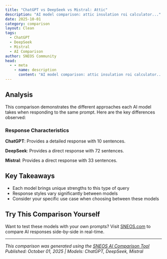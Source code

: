```yaml
---
title: "ChatGPT vs DeepSeek vs Mistral: Attic"
description: "AI model comparison: attic insulation roi calculator..."
date: 2025-10-01
category: comparison
layout: Clean
tags:
  - ChatGPT
  - DeepSeek
  - Mistral
  - AI Comparison
author: SNEOS Community
head:
  - - meta
    - name: description
      content: "AI model comparison: attic insulation roi calculator..."
---
```


<ChatComparison
  title="ChatGPT vs DeepSeek vs Mistral: Attic"
  prompt="attic insulation roi calculator"
  :responses='{
    "ChatGPT": "Sure! Here\u2019s a simple Attic Insulation ROI (Return on Investment) Calculator you can use to estimate the financial benefit of insulating your attic.\n\n---\n\n### Attic Insulation ROI Calculator\n\n**Step 1: Gather Your Data**\n\n1. **Current annual energy cost for heating/cooling (in $):**  \n2. **Estimated percentage energy savings from attic insulation (%):**  \n3. **Cost of attic insulation project (in $):**  \n4. **Expected lifespan of insulation (in years):**\n\n---\n\n**Step 2: Calculate Annual Savings**\n\n\\[\n\\text{Annual Savings} = \\text{Current Annual Energy Cost} \\times \\left(\\frac{\\text{Percentage Energy Savings}}{100}\\right)\n\\]\n\n---\n\n**Step 3: Calculate Payback Period**\n\n\\[\n\\text{Payback Period (years)} = \\frac{\\text{Cost of Attic Insulation}}{\\text{Annual Savings}}\n\\]\n\n---\n\n**Step 4: Calculate ROI**\n\n\\[\n\\text{ROI over lifespan} = \\frac{\\text{Total Savings over lifespan} - \\text{Cost}}{\\text{Cost}} \\times 100\n\\]\n\nWhere:  \n\\[\n\\text{Total Savings over lifespan} = \\text{Annual Savings} \\times \\text{Lifespan}\n\\]\n\n---\n\n### Example Calculation\n\n- Current annual energy cost: $1,200  \n- Estimated savings from insulation: 20%  \n- Cost of insulation: $3,000  \n- Lifespan: 20 years\n\n**Annual Savings:**  \n1200 \u00D7 0.20 = $240\n\n**Payback Period:**  \n3000 \u00F7 240 = 12.5 years\n\n**Total Savings over lifespan:**  \n240 \u00D7 20 = $4,800\n\n**ROI:**  \n(4800 - 3000) \u00F7 3000 \u00D7 100 = 60%\n\n---\n\nIf you provide your numbers, I can calculate it for you! Or if you want a spreadsheet or interactive tool, I can help design one too.",
    "DeepSeek": "Of course. Here is a comprehensive guide to calculating the Return on Investment (ROI) for attic insulation, including a step-by-step calculator, key factors to consider, and an example.\n\n### Quick Summary: What is the ROI on Attic Insulation?\n\nThe ROI for attic insulation is typically **excellent**, often ranging from **100% to 130%** upon the sale of the home. From a pure energy savings perspective, the payback period is usually **3 to 8 years**. After the payback period, the savings go directly into your pocket.\n\n---\n\n### Attic Insulation ROI Calculator (Step-by-Step)\n\nYou can calculate your ROI using two primary methods: the **Simple Payback Period** and the **Annualized ROI**.\n\n#### Method 1: Simple Payback Period\nThis tells you how many years it will take for your energy savings to equal the cost of the project.\n\n**Formula:**\n\u0060Payback Period (Years) = Total Project Cost / Annual Energy Savings\u0060\n\n#### Method 2: Annualized ROI (%) \nThis gives you a percentage return on your investment, similar to a financial investment.\n\n**Formula:**\n\u0060ROI (%) = (Annual Energy Savings / Total Project Cost) * 100\u0060\n\n---\n\n### Step-by-Step Calculation Guide\n\n**Step 1: Estimate Your Project Cost**\nThe cost depends on the insulation material, your location, the attic\u0027s size, and whether you DIY or hire a pro.\n*   **Blown-in Cellulose/Liberglass:** $1,500 - $4,500 for a typical 1,500 sq. ft. attic.\n*   **Spray Foam:** $3,500 - $7,500\u002B for the same size.\n*   **Get Quotes:** The most accurate method is to get 2-3 quotes from local contractors.\n\n**Step 2: Estimate Your Annual Energy Savings**\nThis is the trickiest part, but you can use a few methods:\n\n*   **The 15% Rule:** A well-insulated attic can reduce your total heating and cooling bills by **10-20%**. A 15% estimate is a good starting point.\n    *   \u0060Annual Savings = (Last Year\u0027s Total Energy Bills) * 0.15\u0060\n\n*   **Online Calculator:** Use a free, reputable calculator like the one from the **Department of Energy (DOE)**.\n    *   [**DOE Insulation Calculator**](https://www.energy.gov/energysaver/insulation-calculator)\n\n*   **Energy Audit:** The most accurate method. A professional energy auditor ($300-$500) will use a \u0022blower door test\u0022 to model exactly how much savings you can expect. Many utilities offer audits for free or at a steep discount.\n\n**Step 3: Factor in Rebates and Tax Credits**\nThis is crucial and can dramatically improve your ROI. Check for:\n*   **Federal Tax Credits:** In the U.S., the **Inflation Reduction Act (IRA)** offers a tax credit for insulation. It\u0027s **30% of the cost, up to $1,200**.\n*   **State \u0026 Utility Rebates:** Many local utilities and state governments offer direct rebates for insulation projects. Check the [**DSIRE Database**](https://www.dsireusa.org/) for programs in your area.\n\n**Your \u0022Net Project Cost\u0022 for the ROI calculation should be:**\n\u0060Net Cost = Total Project Cost - (Rebates \u002B Tax Credits)\u0060\n\n**Step 4: Plug the Numbers into the Formulas**\n\n---\n\n### Example Calculation\n\nLet\u0027s assume the following for a 1,500 sq. ft. home in a mixed climate:\n\n*   **Total Project Cost (Pro Installation):** $3,000\n*   **Annual Energy Savings (15% of $3,200 in bills):** $480\n*   **Federal Tax Credit (30% of cost):** $900\n*   **Utility Rebate:** $300\n\n**1. Calculate Net Cost:**\n\u0060Net Cost = $3,000 - $900 - $300 = $1,800\u0060\n\n**2. Calculate Simple Payback Period:**\n\u0060Payback Period = $1,800 / $480 = 3.75 years\u0060\n\n**3. Calculate Annualized ROI:**\n\u0060ROI = ($480 / $1,800) * 100 = 26.7%\u0060\n\n**Interpretation:** In this example, the insulation investment pays for itself in just under 4 years. After that, you save $480 per year. The annual return of 26.7% is far better than most stock market investments.\n\n---\n\n### Factors That Drastically Affect Your ROI\n\n1.  **Current Insulation Level:** If you have little to no insulation, adding it will have a massive impact. If you\u0027re topping up from R-30 to R-60, the savings will be smaller (the \u0022law of diminishing returns\u0022).\n2.  **Local Climate:** The more extreme your heating or cooling season, the greater the savings.\n3.  **Fuel Costs:** The higher the cost of electricity, natural gas, or oil, the faster the payback.\n4.  **House Size and Layout:** A larger, multi-story home with a complex roof will cost more but also has more potential for energy loss.\n5.  **Air Sealing:** The single most important companion to insulation. Sealing air leaks before insulating dramatically improves performance and ROI.\n\n### Beyond Energy Savings: The \u0022Whole Picture\u0022 ROI\n\nThe true ROI of attic insulation isn\u0027t just in monthly bills. It also includes:\n\n*   **Increased Home Value:** Appraisers and buyers recognize an energy-efficient home. The **Appraisal Journal** states that energy efficiency adds $20 to the home\u0027s value for every $1 saved in annual utility costs. In our example, that\u0027s an added value of \u0060$480 * 20 = $9,600\u0060.\n*   **Improved Comfort:** Fewer hot/cold spots and drafts.\n*   **Reduced HVAC Wear and Tear:** Your furnace and AC won\u0027t have to work as hard, leading to fewer repairs and a longer lifespan.\n*   **Environmental Impact:** Reducing your energy consumption lowers your carbon footprint.\n\n### Final Recommendation\n\n1.  **Get an Energy Audit:** This is the best first step to understand your home\u0027s specific needs.\n2.  **Get Multiple Quotes:** For professional installation, get at least 3 detailed quotes.\n3.  **Research Rebates FIRST:** Check DSIRE and your utility\u0027s website before you commit.\n4.  **Prioritize Air Sealing:** Ask your contractor about air sealing the attic floor before blowing in new insulation.\n\nUsing this guide, you can move from a rough guess to a well-informed estimate of your attic insulation\u0027s financial return.",
    "Mistral": "Calculating the return on investment (ROI) for attic insulation involves several steps. Here\u2019s a simplified guide to help you estimate the ROI:\n\n### Step-by-Step Guide to Calculate Attic Insulation ROI\n\n1. **Determine Current Insulation Levels:**\n   - Measure the current depth of insulation in your attic.\n   - Compare it to the recommended levels for your climate zone (available from the U.S. Department of Energy or local building codes).\n\n2. **Estimate Cost of Insulation:**\n   - Get quotes from local contractors for the cost of adding insulation to reach the recommended levels.\n   - Include the cost of materials and labor.\n\n3. **Estimate Energy Savings:**\n   - Use an online energy savings calculator or consult with a professional to estimate the annual energy savings from improved insulation.\n   - Factors to consider include your climate, current energy costs, and the efficiency of your heating and cooling systems.\n\n4. **Calculate Annual Savings:**\n   - Multiply the estimated energy savings by your annual energy costs to determine the annual savings in dollars.\n\n5. **Calculate Payback Period:**\n   - Divide the total cost of insulation by the annual savings to determine the payback period (the number of years it will take to recoup your investment).\n\n6. **Calculate ROI:**\n   - ROI can be calculated as the annual savings divided by the total cost of insulation, expressed as a percentage.\n   - Alternatively, you can calculate the ROI over a specific period (e.g., 5 years) by multiplying the annual savings by the number of years and then dividing by the total cost.\n\n### Example Calculation\n\n1. **Current Insulation Level:**\n   - Current depth: 6 inches\n   - Recommended depth: 12 inches\n\n2. **Cost of Insulation:**\n   - Quote from contractor: $1,500\n\n3. **Estimated Energy Savings:**\n   - Annual energy savings: 15%\n   - Current annual energy costs: $2,000\n\n4. **Annual Savings:**\n   - Annual savings = 15% of $2,000 = $300\n\n5. **Payback Period:**\n   - Payback period = $1,500 / $300 = 5 years\n\n6. **ROI Calculation:**\n   - ROI = ($300 / $1,500) * 100% = 20% annually\n   - Over 5 years: ROI = ($300 * 5) / $1,500 = 100%\n\n### Online Tools and Resources\n\n- **Energy Star Home Energy Yardstick:** Provides a comparison of your home\u0027s energy efficiency to similar homes.\n- **Home Energy Saver:** Offers a detailed analysis of your home\u0027s energy use and potential savings.\n- **Local Utility Companies:** Often provide energy audits and recommendations for energy-saving improvements.\n\n### Additional Considerations\n\n- **Rebates and Incentives:** Check for federal, state, or local rebates and incentives for energy-efficient home improvements.\n- **Long-Term Benefits:** Improved insulation can also increase home comfort, reduce wear on HVAC systems, and potentially increase home value.\n\nBy following these steps, you can get a good estimate of the ROI for attic insulation and make an informed decision about whether it\u2019s a worthwhile investment for your home."
  }'
  published-date="17:25"
/>

## Analysis

This comparison demonstrates the different approaches each AI model takes when responding to the same prompt. Here are the key differences observed:

### Response Characteristics

**ChatGPT**: Provides a detailed response with 10 sentences. 

**DeepSeek**: Provides a direct response with 72 sentences. 

**Mistral**: Provides a direct response with 33 sentences. 

## Key Takeaways

- Each model brings unique strengths to this type of query
- Response styles vary significantly between models
- Consider your specific use case when choosing between these models

## Try This Comparison Yourself

Want to test these models with your own prompts? Visit [SNEOS.com](https://sneos.com) to compare AI responses side-by-side in real-time.

---

*This comparison was generated using the [SNEOS AI Comparison Tool](https://sneos.com)*
*Published: October 01, 2025 | Models: ChatGPT, DeepSeek, Mistral*
